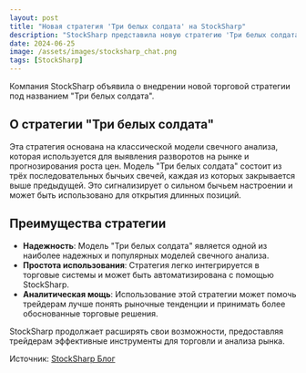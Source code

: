 ```yaml
---
layout: post
title: "Новая стратегия 'Три белых солдата' на StockSharp"
description: "StockSharp представила новую стратегию 'Три белых солдата', которая помогает трейдерам использовать классическую модель свечного анализа для успешной торговли."
date: 2024-06-25
image: /assets/images/stocksharp_chat.png
tags: [StockSharp]
---
```


Компания StockSharp объявила о внедрении новой торговой стратегии под названием "Три белых солдата".

## О стратегии "Три белых солдата"

Эта стратегия основана на классической модели свечного анализа, которая используется для выявления разворотов на рынке и прогнозирования роста цен. Модель "Три белых солдата" состоит из трёх последовательных бычьих свечей, каждая из которых закрывается выше предыдущей. Это сигнализирует о сильном бычьем настроении и может быть использовано для открытия длинных позиций.

## Преимущества стратегии

- **Надежность**: Модель "Три белых солдата" является одной из наиболее надежных и популярных моделей свечного анализа.
- **Простота использования**: Стратегия легко интегрируется в торговые системы и может быть автоматизирована с помощью StockSharp.
- **Аналитическая мощь**: Использование этой стратегии может помочь трейдерам лучше понять рыночные тенденции и принимать более обоснованные торговые решения.

StockSharp продолжает расширять свои возможности, предоставляя трейдерам эффективные инструменты для торговли и анализа рынка.

Источник: [StockSharp Блог](https://stocksharp.ru/topic/25888/novaya-strategiya-tri-belyh-soldata-na-stocksharp/)

